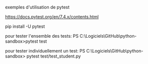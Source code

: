 exemples d'utilisation de pytest

https://docs.pytest.org/en/7.4.x/contents.html

pip install -U pytest

pour tester l'ensemble des tests:
PS C:\Logiciels\GitHub\python-sandbox>pytest test

pour tester individuellement un test:
PS C:\Logiciels\GitHub\python-sandbox> pytest test/test_student.py

